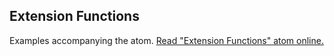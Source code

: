 ## Extension Functions

Examples accompanying the atom.
[Read "Extension Functions" atom online.](https://stepik.org/lesson/107293/step/1)
